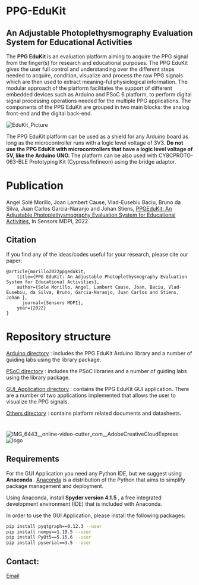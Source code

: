 # PPG-EduKit
## An Adjustable Photoplethysmography Evaluation System for Educational Activities

The <b> PPG EduKit </b> is an evaluation platform aiming to acquire the PPG signal from the finger(s) for research and educational purposes. The PPG EduKit gives the user full control and understanding over the different steps needed to acquire,  condition, visualize  and  process  the  raw  PPG  signals  which  are  then  used  to  extract  meaning-ful  physiological  information.  The  modular  approach  of  the  platform  facilitates  the support of different embedded devices such as Arduino and PSoC 6 platform, to perform digital signal processing operations needed for the multiple PPG applications.  The components of the PPG EduKit are grouped in two main blocks:  the analog front-end and the digital back-end.


![EduKit_Picture](https://user-images.githubusercontent.com/24388880/150654604-58d1e7ed-1703-4d63-a5f6-fa29669c30ae.PNG)


The PPG EduKit platform can be used as a shield for any Arduino board as long as the microcontroller runs with a logic level voltage of 3V3. <b> Do not use the PPG EduKit with microcontrollers that have a logic level voltage of 5V, like the Arduino UNO. </b> The platform can be also used with CY8CPROTO-063-BLE Prototyping Kit (Cypress/Infineon) using the bridge adaptor.

# Publication
Angel Solé Morillo, Joan Lambert Cause, Vlad-Eusebiu Baciu,  Bruno da Silva, Juan Carlos Garcia-Naranjo and Johan Stiens, [ PPGEduKit: An Adjustable Photoplethysmography Evaluation System for Educational Activities](https://www.sensors.com), In Sensors MDPI, 2022

## Citation
If you find any of the ideas/codes useful for your research, please cite our paper:

	@article{morillo2022ppgedukit,
  		title={PPG EduKit: An Adjustable Photoplethysmography Evaluation System for Educational Activities},
  		author={Sole Morillo, Angel, Lambert Cause, Joan, Baciu, Vlad-Eusebiu, da Silva, Bruno, Garcia-Naranjo, Juan Carlos and Stiens, Johan },
 		  journal={Sensors MDPI},
  		year={2022}
	}
  
# Repository structure

<a href="Arduino/"> Arduino directory</a> : includes the PPG EduKit Arduino library and a number of guiding labs using the library package.

<a href="PSoC/"> PSoC directory</a> : includes the PSoC libraries and a number of guiding labs using the library package.

<a href="GUI_Application/"> GUI_Application directory</a> : contains the PPG EduKit GUI application. There are a number of two applications implemented that allows the user to visualize the PPG signals.

<a href="Others/"> Others directory</a> : contains platform related documents and datasheets.

# 

![IMG_6443__online-video-cutter_com__AdobeCreativeCloudExpress](https://user-images.githubusercontent.com/24388880/150688649-eb10124e-2acd-44b6-abc6-9c9da6b65890.gif) ![logo](https://user-images.githubusercontent.com/24388880/150688874-47fda6dc-76bc-4e11-b990-43bc88ff3941.jpg)

## Requirements

For the GUI Application you need any Python IDE, but we suggest using <b> Anaconda </b>. [Anaconda](https://www.anaconda.com/products/individual) is a distribution of the Python that aims to simplify package management and deployment. 

Using Anaconda, install <b> Spyder version 4.1.5 </b>, a free integrated development environment (IDE) that is included with Anaconda.

In order to use the GUI Application, please install the following packages: 
```bash
pip install pyqtgraph==0.12.3 --user
pip install numpy==1.19.5 --user
pip install PyQt5==5.15.6 --user
pip install pyserial==3.5 --user
```


## Contact:

[Email](mailto:vlad-eusebiu.baciu@vub.be;angelsm@etrovub.be;jlambert@etrovub.be;bdasilva@etrovub.be?subject=[GitHub]%20PPG%20EduKit%20contact)

